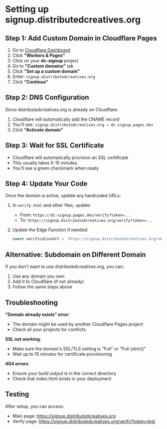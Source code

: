 # Setting up signup.distributedcreatives.org

## Step 1: Add Custom Domain in Cloudflare Pages

1. Go to [Cloudflare Dashboard](https://dash.cloudflare.com)
2. Click **"Workers & Pages"**
3. Click on your **dc-signup** project
4. Go to **"Custom domains"** tab
5. Click **"Set up a custom domain"**
6. Enter: `signup.distributedcreatives.org`
7. Click **"Continue"**

## Step 2: DNS Configuration

Since distributedcreatives.org is already on Cloudflare:

1. Cloudflare will automatically add the CNAME record
2. You'll see: `signup.distributedcreatives.org → dc-signup.pages.dev`
3. Click **"Activate domain"**

## Step 3: Wait for SSL Certificate

- Cloudflare will automatically provision an SSL certificate
- This usually takes 5-15 minutes
- You'll see a green checkmark when ready

## Step 4: Update Your Code

Once the domain is active, update any hardcoded URLs:

1. In `verify.html` and other files, update:
   - From: `https://dc-signup.pages.dev/verify?token=...`
   - To: `https://signup.distributedcreatives.org/verify?token=...`

2. Update the Edge Function if needed:
   ```typescript
   const verificationUrl = `https://signup.distributedcreatives.org/verify?token=${verificationToken}`
   ```

## Alternative: Subdomain on Different Domain

If you don't want to use distributedcreatives.org, you can:
1. Use any domain you own
2. Add it to Cloudflare (if not already)
3. Follow the same steps above

## Troubleshooting

**"Domain already exists" error**:
- The domain might be used by another Cloudflare Pages project
- Check all your projects for conflicts

**SSL not working**:
- Make sure the domain's SSL/TLS setting is "Full" or "Full (strict)"
- Wait up to 15 minutes for certificate provisioning

**404 errors**:
- Ensure your build output is in the correct directory
- Check that index.html exists in your deployment

## Testing
After setup, you can access:
- Main page: https://signup.distributedcreatives.org
- Verify page: https://signup.distributedcreatives.org/verify?token=test